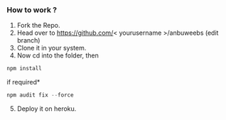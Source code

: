 ### How to work ?
1. Fork the Repo.
2. Head over to https://github.com/<  yourusername  >/anbuweebs (edit branch)
3. Clone it in your system.
4. Now cd into the folder, then

```js
npm install
```
if required*
```js
npm audit fix --force
```

5. Deploy it on heroku.

